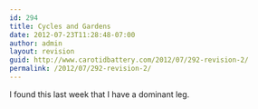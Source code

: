 ```yaml
---
id: 294
title: Cycles and Gardens
date: 2012-07-23T11:28:48-07:00
author: admin
layout: revision
guid: http://www.carotidbattery.com/2012/07/292-revision-2/
permalink: /2012/07/292-revision-2/
---
```

I found this last week that I have a dominant leg.